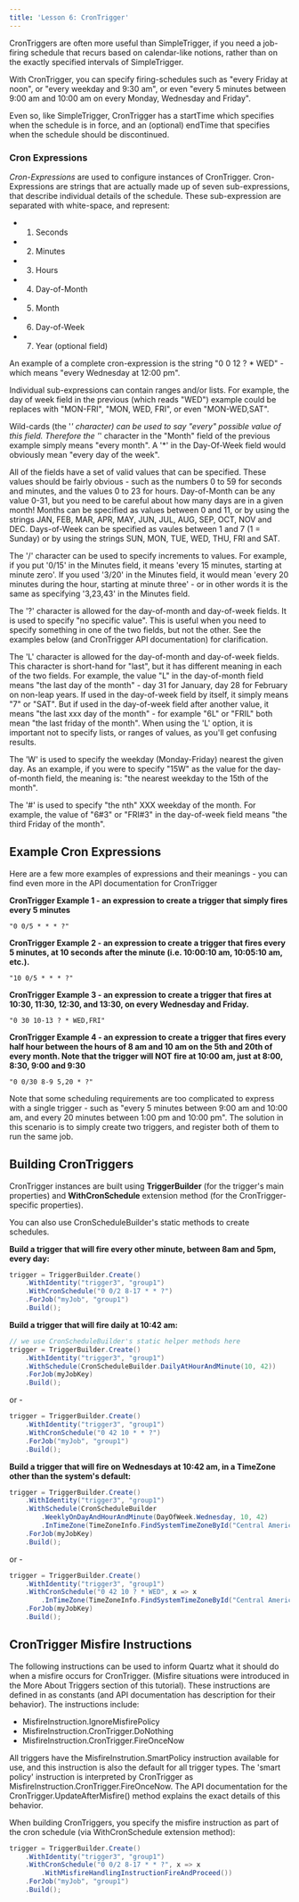 ```yaml
---
title: 'Lesson 6: CronTrigger'
---
```


CronTriggers are often more useful than SimpleTrigger, if you need a job-firing schedule that recurs based on calendar-like notions, 
rather than on the exactly specified intervals of SimpleTrigger.

With CronTrigger, you can specify firing-schedules such as "every Friday at noon", or "every weekday and 9:30 am", 
or even "every 5 minutes between 9:00 am and 10:00 am on every Monday, Wednesday and Friday".

Even so, like SimpleTrigger, CronTrigger has a startTime which specifies when the schedule is in force, and an (optional) 
endTime that specifies when the schedule should be discontinued.

### Cron Expressions

_Cron-Expressions_ are used to configure instances of CronTrigger. Cron-Expressions are strings that are actually made up 
of seven sub-expressions, that describe individual details of the schedule. These sub-expression are separated with white-space, and represent:

* 1. Seconds
* 2. Minutes
* 3. Hours
* 4. Day-of-Month
* 5. Month
* 6. Day-of-Week
* 7. Year (optional field)

An example of a complete cron-expression is the string "0 0 12 ? * WED" - which means "every Wednesday at 12:00 pm".

Individual sub-expressions can contain ranges and/or lists. For example, the day of week field in the previous (which reads "WED")
example could be replaces with "MON-FRI", "MON, WED, FRI", or even "MON-WED,SAT".

Wild-cards (the '*' character) can be used to say "every" possible value of this field. Therefore the '*' character in the
"Month" field of the previous example simply means "every month". A '*' in the Day-Of-Week field would obviously mean "every day of the week".

All of the fields have a set of valid values that can be specified. These values should be fairly obvious - such as the numbers 
0 to 59 for seconds and minutes, and the values 0 to 23 for hours. Day-of-Month can be any value 0-31, but you need to be careful 
about how many days are in a given month! Months can be specified as values between 0 and 11, or by using the strings 
JAN, FEB, MAR, APR, MAY, JUN, JUL, AUG, SEP, OCT, NOV and DEC. Days-of-Week can be specified as vaules between 1 and 7 (1 = Sunday) 
or by using the strings SUN, MON, TUE, WED, THU, FRI and SAT.

The '/' character can be used to specify increments to values. For example, if you put '0/15' in the Minutes field, it means 'every 15 minutes,
starting at minute zero'. If you used '3/20' in the Minutes field, it would mean 'every 20 minutes during the hour, 
starting at minute three' - or in other words it is the same as specifying '3,23,43' in the Minutes field.

The '?' character is allowed for the day-of-month and day-of-week fields. It is used to specify "no specific value". 
This is useful when you need to specify something in one of the two fields, but not the other. 
See the examples below (and CronTrigger API documentation) for clarification.

The 'L' character is allowed for the day-of-month and day-of-week fields. This character is short-hand for "last", 
but it has different meaning in each of the two fields. For example, the value "L" in the day-of-month field means 
"the last day of the month" - day 31 for January, day 28 for February on non-leap years. If used in the day-of-week field by itself, 
it simply means "7" or "SAT". But if used in the day-of-week field after another value, it means "the last xxx day of the month" - 
for example "6L" or "FRIL" both mean "the last friday of the month". When using the 'L' option, it is important not to specify lists, 
or ranges of values, as you'll get confusing results.

The 'W' is used to specify the weekday (Monday-Friday) nearest the given day. As an example, if you were to specify "15W" as the value for the day-of-month field, the meaning is: "the nearest weekday to the 15th of the month".

The '#' is used to specify "the nth" XXX weekday of the month. For example, the value of "6#3" or "FRI#3" in the day-of-week field means "the third Friday of the month".

## Example Cron Expressions

Here are a few more examples of expressions and their meanings - you can find even more in the API documentation for CronTrigger

**CronTrigger Example 1 - an expression to create a trigger that simply fires every 5 minutes**

    "0 0/5 * * * ?"

**CronTrigger Example 2 - an expression to create a trigger that fires every 5 minutes, at 10 seconds after the minute (i.e. 10:00:10 am, 10:05:10 am, etc.).**

    "10 0/5 * * * ?"

**CronTrigger Example 3 - an expression to create a trigger that fires at 10:30, 11:30, 12:30, and 13:30, on every Wednesday and Friday.**

    "0 30 10-13 ? * WED,FRI"

**CronTrigger Example 4 - an expression to create a trigger that fires every half hour between the hours of 8 am and 10 am on the 5th and 20th of every month. 
Note that the trigger will NOT fire at 10:00 am, just at 8:00, 8:30, 9:00 and 9:30**

    "0 0/30 8-9 5,20 * ?"

Note that some scheduling requirements are too complicated to express with a single trigger - such as "every 5 minutes between 9:00 am and 10:00 am, 
and every 20 minutes between 1:00 pm and 10:00 pm". The solution in this scenario is to simply create two triggers, and register both of them to run the same job.


## Building CronTriggers

CronTrigger instances are built using **TriggerBuilder** (for the trigger's main properties) and **WithCronSchedule** extension method (for the CronTrigger-specific properties).

You can also use CronScheduleBuilder's static methods to create schedules.

**Build a trigger that will fire every other minute, between 8am and 5pm, every day:**

```csharp
trigger = TriggerBuilder.Create()
    .WithIdentity("trigger3", "group1")
    .WithCronSchedule("0 0/2 8-17 * * ?")
    .ForJob("myJob", "group1")
    .Build();
```

**Build a trigger that will fire daily at 10:42 am:**

```csharp
// we use CronScheduleBuilder's static helper methods here
trigger = TriggerBuilder.Create()
    .WithIdentity("trigger3", "group1")
    .WithSchedule(CronScheduleBuilder.DailyAtHourAndMinute(10, 42))
    .ForJob(myJobKey)
    .Build();
```

or -

```csharp
trigger = TriggerBuilder.Create()
    .WithIdentity("trigger3", "group1")
    .WithCronSchedule("0 42 10 * * ?")
    .ForJob("myJob", "group1")
    .Build();
```
	
**Build a trigger that will fire on Wednesdays at 10:42 am, in a TimeZone other than the system's default:**

```csharp
trigger = TriggerBuilder.Create()
    .WithIdentity("trigger3", "group1")
    .WithSchedule(CronScheduleBuilder
        .WeeklyOnDayAndHourAndMinute(DayOfWeek.Wednesday, 10, 42)
        .InTimeZone(TimeZoneInfo.FindSystemTimeZoneById("Central America Standard Time")))
    .ForJob(myJobKey)
    .Build();
```
or -

```csharp
trigger = TriggerBuilder.Create()
    .WithIdentity("trigger3", "group1")
    .WithCronSchedule("0 42 10 ? * WED", x => x
        .InTimeZone(TimeZoneInfo.FindSystemTimeZoneById("Central America Standard Time")))
    .ForJob(myJobKey)
    .Build();
```

## CronTrigger Misfire Instructions

The following instructions can be used to inform Quartz what it should do when a misfire occurs for CronTrigger. 
(Misfire situations were introduced in the More About Triggers section of this tutorial). These instructions are defined in  as
constants (and API documentation has description for their behavior). The instructions include:

* MisfireInstruction.IgnoreMisfirePolicy
* MisfireInstruction.CronTrigger.DoNothing
* MisfireInstruction.CronTrigger.FireOnceNow

All triggers have the MisfireInstrution.SmartPolicy instruction available for use, and this instruction is also the default for all trigger types. 
The 'smart policy' instruction is interpreted by CronTrigger as MisfireInstruction.CronTrigger.FireOnceNow. The API documentation for the 
CronTrigger.UpdateAfterMisfire() method explains the exact details of this behavior.

When building CronTriggers, you specify the misfire instruction as part of the cron schedule (via WithCronSchedule extension method):

```csharp
trigger = TriggerBuilder.Create()
    .WithIdentity("trigger3", "group1")
    .WithCronSchedule("0 0/2 8-17 * * ?", x => x
        .WithMisfireHandlingInstructionFireAndProceed())
    .ForJob("myJob", "group1")
    .Build();
```
